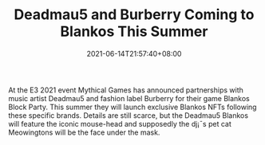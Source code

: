 ﻿---
title: "Deadmau5 and Burberry Coming to Blankos This Summer"
date: 2021-06-14T21:57:40+08:00
lastmod: 2021-06-14T16:45:40+08:00
draft: false
authors: ["Quincy"]
description: "At the E3 2021 event Mythical Games has announced partnerships with music artist Deadmau5 and fashion label Burberry for their game Blankos Block Party. This summer they will launch exclusive Blankos NFTs following these specific brands. Details are still scarce, but the Deadmau5 Blankos will feature the iconic mouse-head and supposedly the dj¡¯s pet cat Meowingtons will be the face under the mask."
featuredImage: "deadmau5-and-burberry-coming-to-blankos-this-summer.png"
tags: ["Virtual World","Play to Earn"]
categories: ["news"]
news: ["Virtual World"]
weight: 
lightgallery: true
pinned: false
recommend: false
recommend1: false
---

At the E3 2021 event Mythical Games has announced partnerships with music artist Deadmau5 and fashion label Burberry for their game Blankos Block Party. This summer they will launch exclusive Blankos NFTs following these specific brands. Details are still scarce, but the Deadmau5 Blankos will feature the iconic mouse-head and supposedly the dj¡¯s pet cat Meowingtons will be the face under the mask.

<!--more-->

